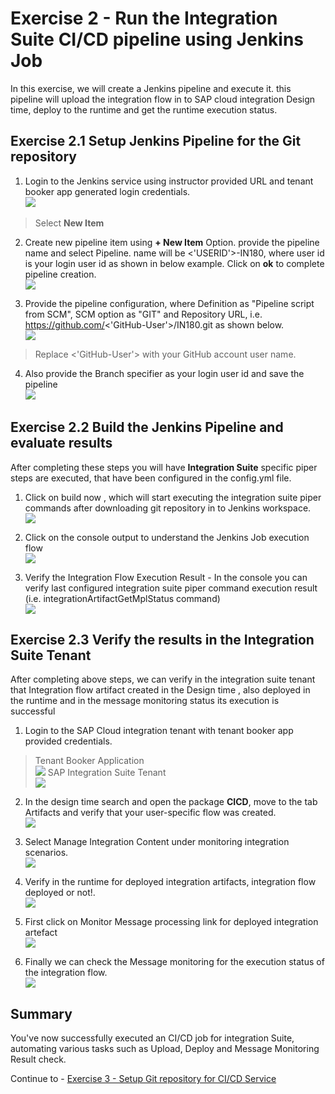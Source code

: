 # Exercise 2 - Run the Integration Suite CI/CD pipeline using Jenkins Job

In this exercise, we will create a Jenkins pipeline and execute it. this pipeline will upload the integration flow in to SAP cloud integration Design time, deploy to the runtime and get the runtime execution status.  

## Exercise 2.1 Setup Jenkins Pipeline for the Git repository

1. Login to the Jenkins service using instructor provided URL and tenant booker app generated login credentials.
<br>![](/exercises/ex2/images/JenkinsLogin.png)
>Select **New Item**

2. Create new pipeline item using **+ New Item** Option. provide the pipeline name and select Pipeline. name will be <'USERID'>-IN180, where user id is your login user id as shown in below example. Click on **ok** to complete pipeline creation.
<br>![](/exercises/ex2/images/createpipeline.png)

3. Provide the pipeline configuration, where Definition as "Pipeline script from SCM", SCM option as "GIT" and Repository URL, i.e. https://github.com/<'GitHub-User'>/IN180.git as shown below.
  <br>![](/exercises/ex2/images/pipelineConfig.png)
 >Replace <'GitHub-User'> with your GitHub account user name.
4. Also provide the Branch specifier as your login user id and save the pipeline
  <br>![](/exercises/ex2/images/branchSpecifier.png)

## Exercise 2.2 Build the Jenkins Pipeline and evaluate results
After completing these steps you will have **Integration Suite** specific piper steps are executed, that have been configured in the config.yml file.

1. Click on build now , which will start executing the integration suite piper commands after downloading git repository in to Jenkins workspace.
  <br>![](/exercises/ex2/images/pipelineBuild.png)

2.	Click on the console output to understand the Jenkins Job execution flow
  <br>![](/exercises/ex2/images/consoleResults.png)

3. Verify the Integration Flow Execution Result - In the console you can verify last configured integration suite piper command execution result (i.e. integrationArtifactGetMplStatus command)
  <br>![](/exercises/ex2/images/mplstatus.png)


## Exercise 2.3 Verify the results in the Integration Suite Tenant

After completing above steps, we can verify in the integration suite tenant that Integration flow artifact created in the Design time , also deployed in the runtime and in the message monitoring status its execution is successful

1. Login to the SAP Cloud integration tenant with tenant booker app provided credentials.
>Tenant Booker Application
<br>![](/exercises/ex2/images/TenantBooker.png)
>SAP Integration Suite Tenant
<br>![](/exercises/ex2/images/cpilogin.png)

2. In the design time search and open the package **CICD**, move to the tab Artifacts and verify that your user-specific flow was created.
<br>![](/exercises/ex2/images/designtime.png)

3. Select Manage Integration Content under monitoring integration scenarios.
<br>![](/exercises/ex2/images/manageIntegrationContent.png)

4. Verify in the runtime for deployed integration artifacts, integration flow deployed or not!.
 <br>![](/exercises/ex2/images/runtime.png)

5. First click on Monitor Message processing link for deployed integration artefact
<br>![](/exercises/ex2/images/MonitorMessageProcessing.png)

6. Finally we can check the Message monitoring for the execution status of the integration flow.
<br>![](/exercises/ex2/images/messagemonitor.png)

## Summary

You've now successfully executed an CI/CD job for integration Suite,  automating various tasks such as Upload, Deploy and Message Monitoring Result check.

Continue to - [Exercise 3 - Setup Git repository for CI/CD Service](../ex3/Setup-Git-repository-for-CICD-Service.md)
